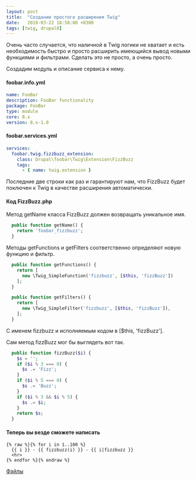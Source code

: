 ```yaml
---
layout: post
title:  "Создание простого расширения Twig"
date:   2018-03-22 18:58:00 +0300
tags: [twig, drupal8]
---
```

Очень часто случается, что наличной в Twig логики не хватает и есть необходимость быстро и просто расширить имеющийся вывод новыми функциями и фильтрами.
Сделать это не просто, а очень просто.

Создадим модуль и описание сервиса к нему.

#### foobar.info.yml
```yaml
name: FooBar
description: FooBar functionality
package: FooBar
type: module
core: 8.x
version: 8.x-1.0
```

#### foobar.services.yml
```yaml
services:
  foobar.twig.fizzbuzz_extension:
    class: Drupal\foobar\Twig\Extension\FizzBuzz
    tags:
      - { name: twig.extension }
```
Последние две строки как раз и гарантируют нам, что FizzBuzz будет поключен к Twig в качестве расширения автоматически.

#### Код FizzBuzz.php

Метод getName класса FizzBuzz должен возвращать уникальное имя. 
```php
  public function getName() {
    return 'foobar_fizzbuzz';
  }
```
Методы getFunctions и getFilters соответственно определяют новую функцию и фильтр.
```php
  public function getFunctions() {
    return [
      new \Twig_SimpleFunction('fizzbuzz', [$this, 'fizzBuzz'])
    ];
  }

  public function getFilters() {
    return [
      new \Twig_SimpleFilter('fizzbuzz', [$this, 'fizzBuzz']),
    ];
  }
```
С именем fizzbuzz и исполняемым кодом в \[$this, 'fizzBuzz'].

Сам метод fizzBuzz мог бы выглядеть вот так.
```php
  public function fizzBuzz($i) {
    $s = '';
    if ($i % 3 === 0) {
      $s .= 'Fizz';
    }
    if ($i % 5 === 0) {
      $s .= 'Buzz';
    }
    if ($i % 3 && $i % 5) {
      $s .= $i;
    }
    return $s;
  }
```

#### Теперь вы везде сможете написать

```twig
{% raw %}{% for i in 1..100 %}
  {{ i }} - {{ fizzbuzz(i) }} - {{ i|fizzbuzz }}
  <hr>
{% endfor %}{% endraw %}
```

[Файлы](https://github.com/Punk-UnDeaD/Punk-UnDeaD.github.io/tree/master/_files/2018-03-22-Simple%20twig%20extention.files)